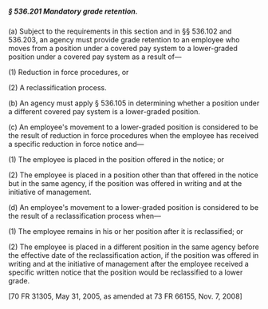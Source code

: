 ##### § 536.201 Mandatory grade retention. #####

(a) Subject to the requirements in this section and in §§ 536.102 and 536.203, an agency must provide grade retention to an employee who moves from a position under a covered pay system to a lower-graded position under a covered pay system as a result of—

(1) Reduction in force procedures, or

(2) A reclassification process.

(b) An agency must apply § 536.105 in determining whether a position under a different covered pay system is a lower-graded position.

(c) An employee's movement to a lower-graded position is considered to be the result of reduction in force procedures when the employee has received a specific reduction in force notice and—

(1) The employee is placed in the position offered in the notice; or

(2) The employee is placed in a position other than that offered in the notice but in the same agency, if the position was offered in writing and at the initiative of management.

(d) An employee's movement to a lower-graded position is considered to be the result of a reclassification process when—

(1) The employee remains in his or her position after it is reclassified; or

(2) The employee is placed in a different position in the same agency before the effective date of the reclassification action, if the position was offered in writing and at the initiative of management after the employee received a specific written notice that the position would be reclassified to a lower grade.

[70 FR 31305, May 31, 2005, as amended at 73 FR 66155, Nov. 7, 2008]